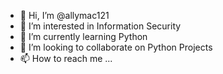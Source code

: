 - 👋 Hi, I’m @allymac121
- 👀 I’m interested in Information Security 
- 🌱 I’m currently learning Python
- 💞️ I’m looking to collaborate on Python Projects
- 📫 How to reach me ...

<!---
allymac121/allymac121 is a ✨ special ✨ repository because its `README.md` (this file) appears on your GitHub profile.
You can click the Preview link to take a look at your changes.
--->
